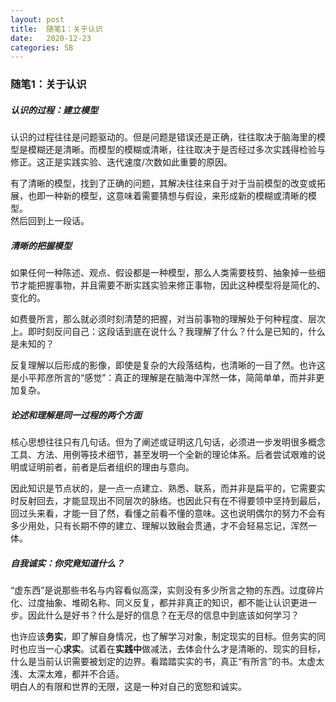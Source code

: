 ```yaml
---
layout: post
title:  随笔1：关于认识
date:   2020-12-23
categories: SB
---
```


### 随笔1：关于认识

##### 认识的过程：建立模型

认识的过程往往是问题驱动的。但是问题是错误还是正确，往往取决于脑海里的模型是模糊还是清晰。而模型的模糊或清晰，往往取决于是否经过多次实践得检验与修正。这正是实践实验、迭代速度/次数如此重要的原因。

有了清晰的模型，找到了正确的问题，其解决往往来自于对于当前模型的改变或拓展，也即一种新的模型，这意味着需要猜想与假设，来形成新的模糊或清晰的模型。  
然后回到上一段话。

##### 清晰的把握模型

如果任何一种陈述、观点、假设都是一种模型，那么人类需要枝剪、抽象掉一些细节才能把握事物，并且需要不断实践实验来修正事物，因此这种模型将是简化的、变化的。

如费曼所言，那么就必须时刻清楚的把握，对当前事物的理解处于何种程度、层次上。即时刻反问自己：这段话到底在说什么？我理解了什么？什么是已知的，什么是未知的？

反复理解以后形成的影像，即使是复杂的大段落结构，也清晰的一目了然。也许这是小平邦彦所言的“感觉”：真正的理解是在脑海中浑然一体，简简单单，而并非更加复杂。

##### 论述和理解是同一过程的两个方面

核心思想往往只有几句话。但为了阐述或证明这几句话，必须进一步发明很多概念工具、方法、用例等技术细节，甚至发明一个全新的理论体系。后者尝试艰难的说明或证明前者，前者是后者组织的理由与意向。

因此知识是节点状的，是一点一点建立、熟悉、联系，而并非是扁平的，它需要实时反射回去，才能显现出不同层次的脉络。也因此只有在不得要领中坚持到最后，回过头来看，才能一目了然，看懂之前看不懂的意味。这也说明偶尔的努力不会有多少用处，只有长期不停的建立、理解以致融会贯通，才不会轻易忘记，浑然一体。

##### 自我诚实：你究竟知道什么？

“虚东西”是说那些书名与内容看似高深，实则没有多少所言之物的东西。过度碎片化、过度抽象、堆砌名称、同义反复，都并非真正的知识，都不能让认识更进一步。因此什么是好书？什么是好的信息？在无尽的信息中到底该如何学习？

也许应该**务实**，即了解自身情况，也了解学习对象，制定现实的目标。但务实的同时也应当一心**求实**。试着在**实践中**做减法，去体会什么才是清晰的、现实的目标，什么是当前认识需要被划定的边界。看踏踏实实的书，真正“有所言”的书。太虚太浅、太深太难，都并不合适。  
明白人的有限和世界的无限，这是一种对自己的宽恕和诚实。